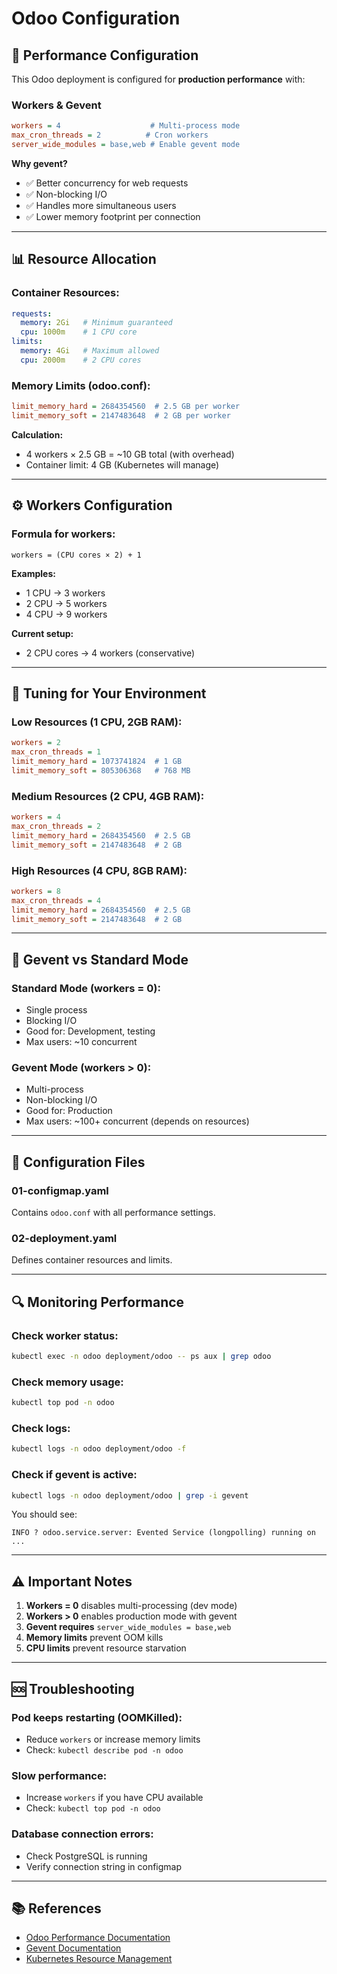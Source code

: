 # Odoo Configuration

## 🚀 Performance Configuration

This Odoo deployment is configured for **production performance** with:

### **Workers & Gevent**

```ini
workers = 4                    # Multi-process mode
max_cron_threads = 2          # Cron workers
server_wide_modules = base,web # Enable gevent mode
```

**Why gevent?**
- ✅ Better concurrency for web requests
- ✅ Non-blocking I/O
- ✅ Handles more simultaneous users
- ✅ Lower memory footprint per connection

---

## 📊 Resource Allocation

### **Container Resources:**
```yaml
requests:
  memory: 2Gi   # Minimum guaranteed
  cpu: 1000m    # 1 CPU core
limits:
  memory: 4Gi   # Maximum allowed
  cpu: 2000m    # 2 CPU cores
```

### **Memory Limits (odoo.conf):**
```ini
limit_memory_hard = 2684354560  # 2.5 GB per worker
limit_memory_soft = 2147483648  # 2 GB per worker
```

**Calculation:**
- 4 workers × 2.5 GB = ~10 GB total (with overhead)
- Container limit: 4 GB (Kubernetes will manage)

---

## ⚙️ Workers Configuration

### **Formula for workers:**
```
workers = (CPU cores × 2) + 1
```

**Examples:**
- 1 CPU → 3 workers
- 2 CPU → 5 workers
- 4 CPU → 9 workers

**Current setup:**
- 2 CPU cores → 4 workers (conservative)

---

## 🔧 Tuning for Your Environment

### **Low Resources (1 CPU, 2GB RAM):**
```ini
workers = 2
max_cron_threads = 1
limit_memory_hard = 1073741824  # 1 GB
limit_memory_soft = 805306368   # 768 MB
```

### **Medium Resources (2 CPU, 4GB RAM):**
```ini
workers = 4
max_cron_threads = 2
limit_memory_hard = 2684354560  # 2.5 GB
limit_memory_soft = 2147483648  # 2 GB
```

### **High Resources (4 CPU, 8GB RAM):**
```ini
workers = 8
max_cron_threads = 4
limit_memory_hard = 2684354560  # 2.5 GB
limit_memory_soft = 2147483648  # 2 GB
```

---

## 🎯 Gevent vs Standard Mode

### **Standard Mode (workers = 0):**
- Single process
- Blocking I/O
- Good for: Development, testing
- Max users: ~10 concurrent

### **Gevent Mode (workers > 0):**
- Multi-process
- Non-blocking I/O
- Good for: Production
- Max users: ~100+ concurrent (depends on resources)

---

## 📝 Configuration Files

### **01-configmap.yaml**
Contains `odoo.conf` with all performance settings.

### **02-deployment.yaml**
Defines container resources and limits.

---

## 🔍 Monitoring Performance

### **Check worker status:**
```bash
kubectl exec -n odoo deployment/odoo -- ps aux | grep odoo
```

### **Check memory usage:**
```bash
kubectl top pod -n odoo
```

### **Check logs:**
```bash
kubectl logs -n odoo deployment/odoo -f
```

### **Check if gevent is active:**
```bash
kubectl logs -n odoo deployment/odoo | grep -i gevent
```

You should see:
```
INFO ? odoo.service.server: Evented Service (longpolling) running on ...
```

---

## ⚠️ Important Notes

1. **Workers = 0** disables multi-processing (dev mode)
2. **Workers > 0** enables production mode with gevent
3. **Gevent requires** `server_wide_modules = base,web`
4. **Memory limits** prevent OOM kills
5. **CPU limits** prevent resource starvation

---

## 🆘 Troubleshooting

### **Pod keeps restarting (OOMKilled):**
- Reduce `workers` or increase memory limits
- Check: `kubectl describe pod -n odoo`

### **Slow performance:**
- Increase `workers` if you have CPU available
- Check: `kubectl top pod -n odoo`

### **Database connection errors:**
- Check PostgreSQL is running
- Verify connection string in configmap

---

## 📚 References

- [Odoo Performance Documentation](https://www.odoo.com/documentation/17.0/administration/install/deploy.html)
- [Gevent Documentation](http://www.gevent.org/)
- [Kubernetes Resource Management](https://kubernetes.io/docs/concepts/configuration/manage-resources-containers/)
